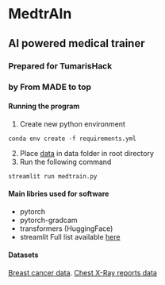 # MedtrAIn
## AI powered medical trainer
### Prepared for TumarisHack
### by From MADE to top


#### Running the program
1. Create new python environment
```
conda env create -f requirements.yml
```
2. Place [data](https://www.kaggle.com/code/tanvirrahmanornob/breast-cancer-detection/data) in data folder in root directory
3. Run the following command
```
streamlit run medtrain.py
```


#### Main libries used for software
- pytorch
- pytorch-gradcam
- transformers (HuggingFace)
- streamlit
Full list available [here](requirements.yml)


#### Datasets
[Breast cancer data](https://www.kaggle.com/code/tanvirrahmanornob/breast-cancer-detection/data).
[Chest X-Ray reports data](https://physionet.org/content/mimic-cxr/2.0.0/)
